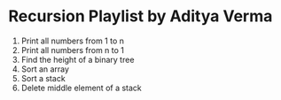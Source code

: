 # Recursion Playlist by Aditya Verma

1. Print all numbers from 1 to n
2. Print all numbers from n to 1
3. Find the height of a binary tree
4. Sort an array
5. Sort a stack
6. Delete middle element of a stack
